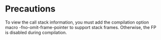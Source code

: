 # Precautions<a name="EN-US_TOPIC_0311018401"></a>

To view the call stack information, you must add the compilation option macro -fno-omit-frame-pointer to support stack frames. Otherwise, the FP is disabled during compilation.

